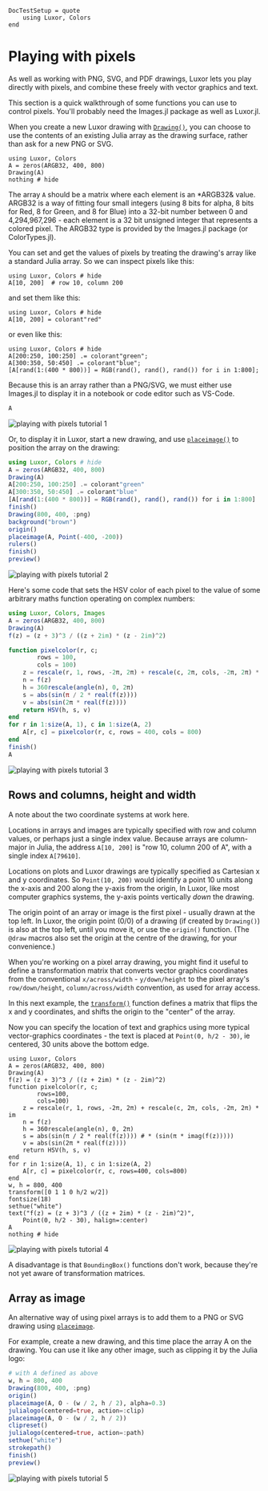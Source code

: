 ```@meta
DocTestSetup = quote
    using Luxor, Colors
end
```
# Playing with pixels

As well as working with PNG, SVG, and PDF drawings, Luxor lets you play directly with pixels, and combine these freely with vector graphics and text.

This section is a quick walkthrough of some functions you can use to control pixels. You'll probably need the Images.jl package as well as Luxor.jl.

When you create a new Luxor drawing with [`Drawing()`](@ref), you can choose to use the contents of an existing Julia array as the drawing surface, rather than ask for a new PNG or SVG.

```@julia
using Luxor, Colors
A = zeros(ARGB32, 400, 800)
Drawing(A)
nothing # hide
```

The array `A` should be a matrix where each element is an *ARGB32& value. ARGB32 is a way of fitting four small integers (using 8 bits for alpha, 8 bits for Red, 8 for Green, and 8 for Blue) into a 32-bit number between 0 and 4,294,967,296 - each element is a 32 bit unsigned integer that represents a colored pixel. The ARGB32 type is provided by the Images.jl package (or ColorTypes.jl).

You can set and get the values of pixels by treating the drawing's array like a standard Julia array. So we can inspect pixels like this:

```@repl blocks
using Luxor, Colors # hide
A[10, 200]  # row 10, column 200
```

and set them like this:

```@repl blocks
using Luxor, Colors # hide
A[10, 200] = colorant"red"

```

or even like this:

```@repl blocks
using Luxor, Colors # hide
A[200:250, 100:250] .= colorant"green";
A[300:350, 50:450] .= colorant"blue";
[A[rand(1:(400 * 800))] = RGB(rand(), rand(), rand()) for i in 1:800];
```

Because this is an array rather than a PNG/SVG, we must either use Images.jl to display it in a notebook or code editor such as VS-Code.

```julia blocks
A
```

![playing with pixels tutorial 1](../assets/figures/playing-pixels-1.png)

Or, to display it in Luxor, start a new drawing, and use [`placeimage()`](@ref) to position the array on the drawing:

```julia
using Luxor, Colors # hide
A = zeros(ARGB32, 400, 800)
Drawing(A)
A[200:250, 100:250] .= colorant"green"
A[300:350, 50:450] .= colorant"blue"
[A[rand(1:(400 * 800))] = RGB(rand(), rand(), rand()) for i in 1:800]
finish()
Drawing(800, 400, :png)
background("brown")
origin()
placeimage(A, Point(-400, -200))
rulers()
finish()
preview()
```

![playing with pixels tutorial 2](../assets/figures/playing-pixels-2.png)

Here's some code that sets the HSV color of each pixel to the value of some arbitrary maths function operating on complex numbers:

```julia
using Luxor, Colors, Images
A = zeros(ARGB32, 400, 800)
Drawing(A)
f(z) = (z + 3)^3 / ((z + 2im) * (z - 2im)^2)

function pixelcolor(r, c;
        rows = 100,
        cols = 100)
    z = rescale(r, 1, rows, -2π, 2π) + rescale(c, 2π, cols, -2π, 2π) * im
    n = f(z)
    h = 360rescale(angle(n), 0, 2π)
    s = abs(sin(π / 2 * real(f(z))))
    v = abs(sin(2π * real(f(z))))
    return HSV(h, s, v)
end
for r in 1:size(A, 1), c in 1:size(A, 2)
    A[r, c] = pixelcolor(r, c, rows = 400, cols = 800)
end
finish()
A
```

![playing with pixels tutorial 3](../assets/figures/playing-pixels-3.png)

## Rows and columns, height and width

A note about the two coordinate systems at work here.

Locations in arrays and images are typically specified with row and column values, or perhaps just a single index value. Because arrays are column-major in Julia, the address `A[10, 200]` is "row 10, column 200 of A", with a single index `A[79610]`.

Locations on plots and Luxor drawings are typically specified as Cartesian x and y coordinates. So `Point(10, 200)` would identify a point 10 units along the x-axis and 200 along the y-axis from the origin, In Luxor, like most computer graphics systems, the y-axis points vertically *down* the drawing.

The origin point of an array or image is the first pixel - usually drawn at the top left. In Luxor, the origin point (0/0) of a drawing (if created by `Drawing()`) is also at the top left, until you move it, or use the `origin()` function. (The `@draw` macros also set the origin at the centre of the drawing, for your convenience.)

When you're working on a pixel array drawing, you might find it useful to define a transformation matrix that converts vector graphics coordinates from the conventional `x/across/width` - `y/down/height` to the pixel array's `row/down/height`, `column/across/width` convention, as used for array access.

In this next example, the [`transform()`](@ref) function defines a matrix that flips the x and y coordinates, and shifts the origin to the "center" of the array.

Now you can specify the location of text and graphics using more typical vector-graphics coordinates - the text is placed at `Point(0, h/2 - 30)`, ie centered, 30 units above the bottom edge.

```@example
using Luxor, Colors
A = zeros(ARGB32, 400, 800)
Drawing(A)
f(z) = (z + 3)^3 / ((z + 2im) * (z - 2im)^2)
function pixelcolor(r, c;
        rows=100,
        cols=100)
    z = rescale(r, 1, rows, -2π, 2π) + rescale(c, 2π, cols, -2π, 2π) * im
    n = f(z)
    h = 360rescale(angle(n), 0, 2π)
    s = abs(sin(π / 2 * real(f(z)))) # * (sin(π * imag(f(z)))))
    v = abs(sin(2π * real(f(z))))
    return HSV(h, s, v)
end
for r in 1:size(A, 1), c in 1:size(A, 2)
    A[r, c] = pixelcolor(r, c, rows=400, cols=800)
end
w, h = 800, 400
transform([0 1 1 0 h/2 w/2])
fontsize(18)
sethue("white")
text("f(z) = (z + 3)^3 / ((z + 2im) * (z - 2im)^2)",
    Point(0, h/2 - 30), halign=:center)
A
nothing # hide
```

![playing with pixels tutorial 4](../assets/figures/playing-pixels-4.png)

A disadvantage is that `BoundingBox()` functions don't work, because they're not yet aware of transformation matrices.

## Array as image

An alternative way of using pixel arrays is to add them to a PNG or SVG drawing using [`placeimage`](@ref).

For example, create a new drawing, and this time place the array A on the drawing. You can use it like any other image, such as clipping it by the Julia logo:

```julia
# with A defined as above
w, h = 800, 400
Drawing(800, 400, :png)
origin()
placeimage(A, O - (w / 2, h / 2), alpha=0.3)
julialogo(centered=true, action=:clip)
placeimage(A, O - (w / 2, h / 2))
clipreset()
julialogo(centered=true, action=:path)
sethue("white")
strokepath()
finish()
preview()
```

![playing with pixels tutorial 5](../assets/figures/playing-pixels-5.png)
